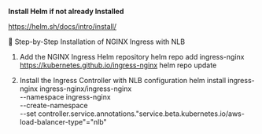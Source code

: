 **Install Helm if not already Installed**

https://helm.sh/docs/intro/install/

🧭 Step-by-Step Installation of NGINX Ingress with NLB
1.	Add the NGINX Ingress Helm repository
helm repo add ingress-nginx https://kubernetes.github.io/ingress-nginx
helm repo update

2.	Install the Ingress Controller with NLB configuration
helm install ingress-nginx ingress-nginx/ingress-nginx \
  --namespace ingress-nginx \
  --create-namespace \
  --set controller.service.annotations."service\.beta\.kubernetes\.io/aws-load-balancer-type"="nlb"
